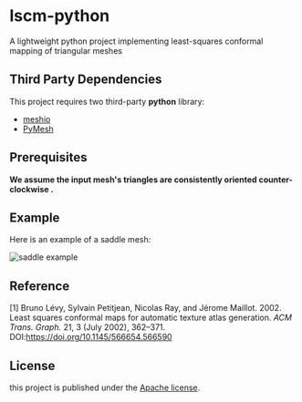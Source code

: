 # lscm-python
A lightweight python project implementing least-squares conformal mapping of triangular meshes



## Third Party Dependencies

This project requires two third-party **python** library:

- [meshio](https://github.com/nschloe/meshio)
- [PyMesh](https://pymesh.readthedocs.io/en/latest/)



## Prerequisites

**We assume the input mesh's triangles are consistently oriented counter-clockwise .**



## Example

Here is an example of a saddle mesh:

![saddle example](https://raw.githubusercontent.com/xinzhuohuZJU/lscm-python/main/Fig/lscm_saddle_compare.png)



## Reference

[1] Bruno Lévy, Sylvain Petitjean, Nicolas Ray, and Jérome Maillot. 2002. Least squares conformal maps for automatic texture atlas generation. *ACM Trans. Graph.* 21, 3 (July 2002), 362–371. DOI:https://doi.org/10.1145/566654.566590



## License

this project is published under the [Apache license](https://en.wikipedia.org/wiki/Apache_License).

